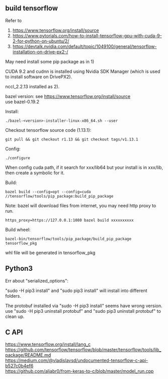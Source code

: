 ## build tensorflow

Refer to 
1) https://www.tensorflow.org/install/source   
2) https://www.pytorials.com/how-to-install-tensorflow-gpu-with-cuda-9-2-for-python-on-ubuntu/2/ 
3) https://devtalk.nvidia.com/default/topic/1049100/general/tensorflow-installation-on-drive-px2-/   

May need install some pip package as in 1)

CUDA 9.2 and cudnn is installed using Nvidia SDK Manager (which is used to install software on DrivePX2).   

nccl_2.2.13 installed as 2).   

bazel version: see https://www.tensorflow.org/install/source   
use bazel-0.19.2   

Install:

    ./bazel-<version>-installer-linux-x86_64.sh --user

Checkout tensorflow source code (1.13.1):   

    git pull && git checkout r1.13 && git checkout tags/v1.13.1   

Config:
    
    ./configure

When config cuda path, if it search for xxx/lib64 but your install is in xxx/lib, then create a symbolic for it.

Build:
    
    bazel build --config=opt --config=cuda //tensorflow/tools/pip_package:build_pip_package   

Note: bazel will download files from internet, you may need http proxy to run.

    https_proxy=https://127.0.0.1:1080 bazel build xxxxxxxxxx

Build wheel:

    bazel-bin/tensorflow/tools/pip_package/build_pip_package tensorflow_pkg
    
whl file will be generated in tensorflow_pkg

## Python3

Err about "serialized_options":

"sudo -H pip3 install" and "sudo pip3 install" will install into different folders.   

The protobuf installed via "sudo -H pip3 install" seems have wrong version.    
use "sudo -H pip3 uninstall protobuf" and "sudo pip3 uninstall protobuf" to clean up.

## C API

https://www.tensorflow.org/install/lang_c   
https://github.com/tensorflow/tensorflow/blob/master/tensorflow/tools/lib_package/README.md   
https://medium.com/@vladislavsd/undocumented-tensorflow-c-api-b527c0b4ef6   
https://github.com/aljabr0/from-keras-to-c/blob/master/model_run.cpp   

    

